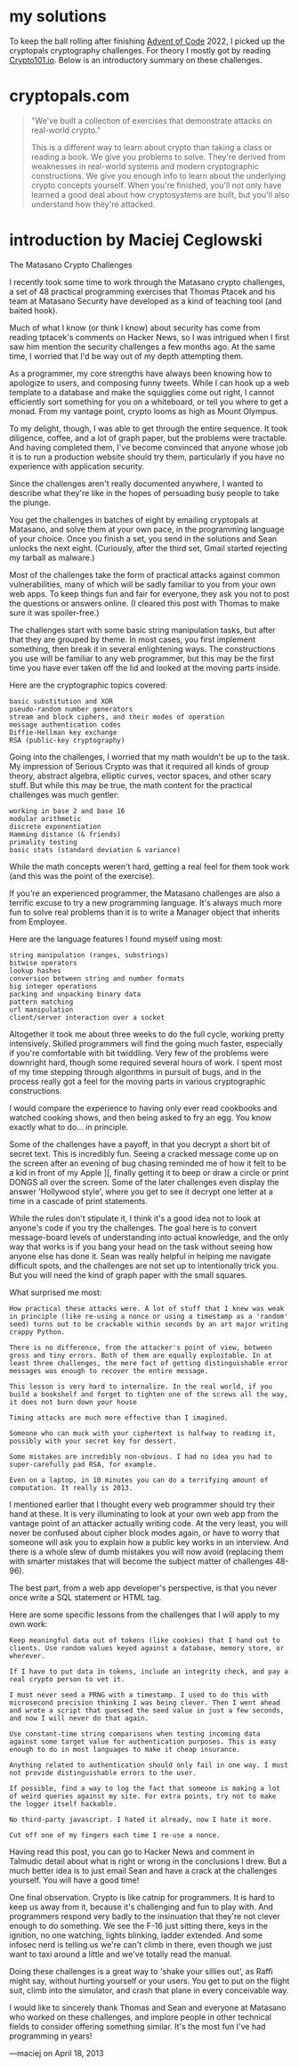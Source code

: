 # my solutions

To keep the ball rolling after finishing [Advent of Code](https://adventofcode.com/ "puzzles!!!") 2022, I picked up the cryptopals cryptography challenges.
For theory I mostly got by reading [Crypto101.io](https://www.crypto101.io/). Below is an introductory summary on these challenges.

# cryptopals.com

>"We've built a collection of exercises that demonstrate attacks on real-world crypto."
>
>This is a different way to learn about crypto than taking a class or
>reading a book. We give you problems to solve. They're derived from
>weaknesses in real-world systems and modern cryptographic
>constructions. We give you enough info to learn about the underlying
>crypto concepts yourself. When you're finished, you'll not only have
>learned a good deal about how cryptosystems are built, but you'll also
>understand how they're attacked.


# introduction by Maciej Ceglowski

The Matasano Crypto Challenges

I recently took some time to work through the Matasano crypto challenges, a set of 48 practical programming exercises that Thomas Ptacek and his team at Matasano Security have developed as a kind of teaching tool (and baited hook).

Much of what I know (or think I know) about security has come from reading tptacek's comments on Hacker News, so I was intrigued when I first saw him mention the security challenges a few months ago. At the same time, I worried that I'd be way out of my depth attempting them.

As a programmer, my core strengths have always been knowing how to apologize to users, and composing funny tweets. While I can hook up a web template to a database and make the squigglies come out right, I cannot efficiently sort something for you on a whiteboard, or tell you where to get a monad. From my vantage point, crypto looms as high as Mount Olympus.

To my delight, though, I was able to get through the entire sequence. It took diligence, coffee, and a lot of graph paper, but the problems were tractable. And having completed them, I've become convinced that anyone whose job it is to run a production website should try them, particularly if you have no experience with application security.

Since the challenges aren't really documented anywhere, I wanted to describe what they're like in the hopes of persuading busy people to take the plunge.

You get the challenges in batches of eight by emailing cryptopals at Matasano, and solve them at your own pace, in the programming language of your choice. Once you finish a set, you send in the solutions and Sean unlocks the next eight. (Curiously, after the third set, Gmail started rejecting my tarball as malware.)

Most of the challenges take the form of practical attacks against common vulnerabilities, many of which will be sadly familiar to you from your own web apps. To keep things fun and fair for everyone, they ask you not to post the questions or answers online. (I cleared this post with Thomas to make sure it was spoiler-free.)

The challenges start with some basic string manipulation tasks, but after that they are grouped by theme. In most cases, you first implement something, then break it in several enlightening ways. The constructions you use will be familiar to any web programmer, but this may be the first time you have ever taken off the lid and looked at the moving parts inside.

Here are the cryptographic topics covered:

    basic substitution and XOR
    pseudo-random number generators
    stream and block ciphers, and their modes of operation
    message authentication codes
    Diffie-Hellman key exchange
    RSA (public-key cryptography)

Going into the challenges, I worried that my math wouldn't be up to the task. My impression of Serious Crypto was that it required all kinds of group theory, abstract algebra, elliptic curves, vector spaces, and other scary stuff. But while this may be true, the math content for the practical challenges was much gentler:

    working in base 2 and base 16
    modular arithmetic
    discrete exponentiation
    Hamming distance (& friends)
    primality testing
    basic stats (standard deviation & variance)

While the math concepts weren't hard, getting a real feel for them took work (and this was the point of the exercise).

If you're an experienced programmer, the Matasano challenges are also a terrific excuse to try a new programming language. It's always much more fun to solve real problems than it is to write a Manager object that inherits from Employee.

Here are the language features I found myself using most:

    string manipulation (ranges, substrings)
    bitwise operators
    lookup hashes
    conversion between string and number formats
    big integer operations
    packing and unpacking binary data
    pattern matching
    url manipulation
    client/server interaction over a socket

Altogether it took me about three weeks to do the full cycle, working pretty intensively. Skilled programmers will find the going much faster, especially if you're comfortable with bit twiddling. Very few of the problems were downright hard, though some required several hours of work. I spent most of my time stepping through algorithms in pursuit of bugs, and in the process really got a feel for the moving parts in various cryptographic constructions.

I would compare the experience to having only ever read cookbooks and watched cooking shows, and then being asked to fry an egg. You know exactly what to do... in principle.

Some of the challenges have a payoff, in that you decrypt a short bit of secret text. This is incredibly fun. Seeing a cracked message come up on the screen after an evening of bug chasing reminded me of how it felt to be a kid in front of my Apple ][, finally getting it to beep or draw a circle or print DONGS all over the screen. Some of the later challenges even display the answer 'Hollywood style', where you get to see it decrypt one letter at a time in a cascade of print statements.

While the rules don't stipulate it, I think it's a good idea not to look at anyone's code if you try the challenges. The goal here is to convert message-board levels of understanding into actual knowledge, and the only way that works is if you bang your head on the task without seeing how anyone else has done it. Sean was really helpful in helping me navigate difficult spots, and the challenges are not set up to intentionally trick you. But you will need the kind of graph paper with the small squares.

What surprised me most:

    How practical these attacks were. A lot of stuff that I knew was weak in principle (like re-using a nonce or using a timestamp as a 'random' seed) turns out to be crackable within seconds by an art major writing crappy Python.

    There is no difference, from the attacker's point of view, between gross and tiny errors. Both of them are equally exploitable. In at least three challenges, the mere fact of getting distinguishable error messages was enough to recover the entire message.

    This lesson is very hard to internalize. In the real world, if you build a bookshelf and forget to tighten one of the screws all the way, it does not burn down your house

    Timing attacks are much more effective than I imagined.

    Someone who can muck with your ciphertext is halfway to reading it, possibly with your secret key for dessert.

    Some mistakes are incredibly non-obvious. I had no idea you had to super-carefully pad RSA, for example.

    Even on a laptop, in 10 minutes you can do a terrifying amount of computation. It really is 2013.

I mentioned earlier that I thought every web programmer should try their hand at these. It is very illuminating to look at your own web app from the vantage point of an attacker actually writing code. At the very least, you will never be confused about cipher block modes again, or have to worry that someone will ask you to explain how a public key works in an interview. And there is a whole slew of dumb mistakes you will now avoid (replacing them with smarter mistakes that will become the subject matter of challenges 48-96).

The best part, from a web app developer's perspective, is that you never once write a SQL statement or HTML tag.

Here are some specific lessons from the challenges that I will apply to my own work:

    Keep meaningful data out of tokens (like cookies) that I hand out to clients. Use random values keyed against a database, memory store, or wherever.

    If I have to put data in tokens, include an integrity check, and pay a real crypto person to vet it.

    I must never seed a PRNG with a timestamp. I used to do this with microsecond precision thinking I was being clever. Then I went ahead and wrote a script that guessed the seed value in just a few seconds, and now I will never do that again.

    Use constant-time string comparisons when testing incoming data against some target value for authentication purposes. This is easy enough to do in most languages to make it cheap insurance.

    Anything related to authentication should only fail in one way. I must not provide distinguishable errors to the user.

    If possible, find a way to log the fact that someone is making a lot of weird queries against my site. For extra points, try not to make the logger itself hackable.

    No third-party javascript. I hated it already, now I hate it more.

    Cut off one of my fingers each time I re-use a nonce.

Having read this post, you can go to Hacker News and comment in Talmudic detail about what is right or wrong in the conclusions I drew. But a much better idea is to just email Sean and have a crack at the challenges yourself. You will have a good time!

One final observation. Crypto is like catnip for programmers. It is hard to keep us away from it, because it's challenging and fun to play with. And programmers respond very badly to the insinuation that they're not clever enough to do something. We see the F-16 just sitting there, keys in the ignition, no one watching, lights blinking, ladder extended. And some infosec nerd is telling us we're can't climb in there, even though we just want to taxi around a little and we've totally read the manual.

Doing these challenges is a great way to 'shake your sillies out', as Raffi might say, without hurting yourself or your users. You get to put on the flight suit, climb into the simulator, and crash that plane in every conceivable way.

I would like to sincerely thank Thomas and Sean and everyone at Matasano who worked on these challenges, and implore people in other technical fields to consider offering something similar. It's the most fun I've had programming in years!

—maciej on April 18, 2013
